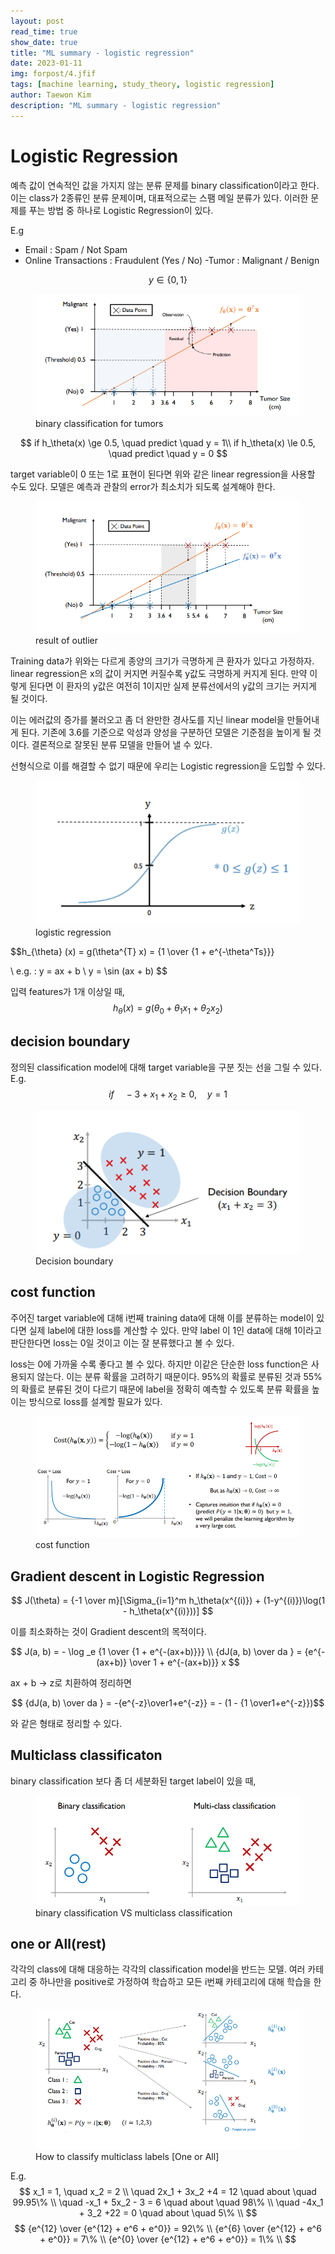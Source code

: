 ```yaml
---
layout: post
read_time: true
show_date: true
title: "ML summary - logistic regression"
date: 2023-01-11
img: forpost/4.jfif
tags: [machine learning, study_theory, logistic regression]
author: Taewon Kim
description: "ML summary - logistic regression"
---
```



Logistic Regression
===

예측 값이 연속적인 값을 가지지 않는 분류 문제를 binary classification이라고 한다. 이는 class가 2종류인 분류 문제이며, 대표적으로는 스팸 메일 분류가 있다. 이러한 문제를 푸는 방법 중 하나로 Logistic Regression이 있다.

E.g
- Email : Spam / Not Spam
- Online Transactions : Fraudulent (Yes / No)
-Tumor : Malignant / Benign

$$ y \in \{ 0, 1 \}$$

<figure>
    <img src="./logistic/lo1.png" title="binary classification">    
    <figcaption>binary classification for tumors</figcaption>
</figure>

$$ if h_\theta(x) \ge 0.5, \quad predict  \quad y = 1\\ if h_\theta(x) \le 0.5, \quad predict  \quad y = 0  $$

target variable이 0 또는 1로 표현이 된다면 위와 같은 linear regression을 사용할 수도 있다. 모델은 예측과 관찰의 error가 최소치가 되도록 설계해야 한다.

<figure>
    <img src="./logistic/lo2.png" title="outlier classification">    
    <figcaption>result of outlier</figcaption>
</figure>

Training data가 위와는 다르게 종양의 크기가 극명하게 큰 환자가 있다고 가정하자. linear regression은 x의 값이 커지면 커질수록 y값도 극명하게 커지게 된다. 만약 이렇게 된다면 이 환자의 y값은 여전히 1이지만 실제 분류선에서의 y값의 크기는 커지게 될 것이다.

이는 에러값의 증가를 불러오고 좀 더 완만한 경사도를 지닌 linear model을 만들어내게 된다. 기존에 3.6를 기준으로 악성과 양성을 구분하던 모델은 기준점을 높이게 될 것이다. 결론적으로 잘못된 분류 모델을 만들어 낼 수 있다.

선형식으로 이를 해결할 수 없기 때문에 우리는 Logistic regression을 도입할 수 있다.
<figure>
    <img src="./logistic/lo3.png" title="logistic classification">    
    <figcaption>logistic regression</figcaption>
</figure>

$$h_{\theta} (x) = g(\theta^{T} x) = {1 \over {1 + e^{-\theta^Ts}}} 

\\ e.g. :  y = ax + b 
\\ y = \sin (ax + b) $$

입력 features가 1개 이상일 때, 
$$h_{\theta} (x) = g(\theta_0 +\theta _1 x _1 +\theta _2 x _2 )$$

## decision boundary

정의된 classification model에 대해 target variable을 구분 짓는 선을 그릴 수 있다.
E.g.
$$if \quad -3+x_1 + x_2 \ge 0, \quad y = 1$$
<figure>
    <img src="./logistic/lo4.png" title="logistic classification">    
    <figcaption>Decision boundary</figcaption>
</figure>

## cost function

주어진 target variable에 대해 i번째 training data에 대해 이를 분류하는 model이 있다면 실제 label에 대한 loss를 계산할 수 있다. 만약 label 이 1인 data에 대해 1이라고 판단한다면 loss는 0일 것이고 이는 잘 분류했다고 볼 수 있다.

loss는 0에 가까울 수록 좋다고 볼 수 있다. 하지만 이같은 단순한 loss function은 사용되지 않는다. 이는 분류 확률을 고려하기 때문이다. 95%의 확률로 분류된 것과 55%의 확률로 분류된 것이 다르기 때문에 label을 정확히 예측할 수 있도록 분류 확률을 높이는 방식으로 loss를 설계할 필요가 있다.

<figure>
    <img src="./logistic/lo5.png" title="logistic classification">    
    <figcaption>cost function</figcaption>
</figure>

## Gradient descent in Logistic Regression

$$ J(\theta) = {-1 \over m}[\Sigma_{i=1}^m h_\theta(x^{(i)}) + (1-y^{(i)})\log(1 -  h_\theta(x^{(i)}))] $$

이를 최소화하는 것이 Gradient descent의 목적이다.

$$ J(a, b) = - \log _e {1 \over {1 + e^{-(ax+b)}}}
\\ {dJ(a, b) \over da } = {e^{-(ax+b)} \over 1 + e^{-(ax+b)}} x
$$

ax + b -> z로 치환하여 정리하면

$$ {dJ(a, b) \over da } = -{e^{-z}\over1+e^{-z}} = - (1 - {1 \over1+e^{-z}})$$

와 같은 형태로 정리할 수 있다.

## Multiclass classificaton

binary classification 보다 좀 더 세분화된 target label이 있을 때,
<figure>
    <img src="./logistic/lo6.png" title="logistic classification">    
    <figcaption>binary classification VS multiclass classification</figcaption>
</figure>

one or All(rest)
 --
각각의 class에 대해 대응하는 각각의 classification model을 반드는 모델. 여러 카테고리 중 하나만을 positive로 가정하여 학습하고 모든 i번째 카테고리에 대해 학습을 한다.

<figure>
    <img src="./logistic/lo7.png" title="logistic classification">    
    <figcaption>How to classify multiclass labels [One or All]</figcaption>
</figure>

 E.g. 
 $$ x_1 = 1, \quad x_2 = 2 \\
 \quad  2x_1 + 3x_2 +4 = 12 \quad about \quad 99.95\% \\
 \quad  -x_1 + 5x_2 - 3 = 6 \quad about \quad 98\% \\
 \quad  -4x_1 + 3_2 +22 = 0 \quad about \quad 5\% \\
 $$
 $$
 {e^{12} \over {e^{12} + e^6 + e^0}} = 92\% \\
 {e^{6} \over {e^{12} + e^6 + e^0}} = 7\% \\
 {e^{0} \over {e^{12} + e^6 + e^0}} = 1\% \\
 $$
